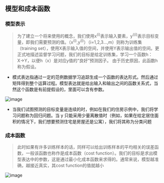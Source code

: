 ## 模型和成本函数
### 模型表示
> 为了建立一个将来使用的概念，我们使用x<sup>(i)</sup>表示输入要素，y<sup>((i)</sup>表示目标变量，即我们需要预测的值。（x<sup>(i)</sup>,y<sup>(i)</sup>）（i=1,2,3…,m）则称为训练集（training set），使用X表示输入值的空间，并使用Y表示输出值的空间。更正式地描述监督学习问题，我们的目标是给定训练集，学习一个函数h：X→Y，以便h（x）是对应y值的“良好”预测因子。 由于历史原因，此函数h称为假设。
* 模式表达指通过一定的范例数据学习追踪生成一个函数的表达形式。然后通过矩阵得到整个运算过程。模型表达就是给出输入和输出之间的函数关系式，当然这个函数是有前提假设的，里面可以含有参数。 

![image](https://user-images.githubusercontent.com/13389058/144162078-ed7ed3bd-e0be-40ee-bffc-cf464ccca493.png)
   

* 当我们试图预测的目标变量是连续的时，例如在我们的住房示例中，我们将学习问题称为回归问题。当 y 只能采用少量离散值时（例如，如果在给定居住面积的情况下，我们想要预测住宅是房屋还是公寓），我们将其称为分类问题

### 成本函数
> 此时如果有许多训练样本的话，同样可以给出训练样本的平均相关的误差函数，一般该函数也称作是成本函数（cost function）。我们的目标是求出模型表达中的参数，这是通过最小化成本函数来求得的。通常来说，模型越准确，越接近真实，其cost function的值就越小

![image](https://user-images.githubusercontent.com/13389058/144206263-ac14d317-1ae9-4376-9c9d-1693612515f1.png)


